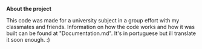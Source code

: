 **About the project**

This code was made for a university subject in a group effort with my classmates and friends.
Information on how the code works and how it was built can be found at "Documentation.md". It's in portuguese but ill translate it soon enough. :)

